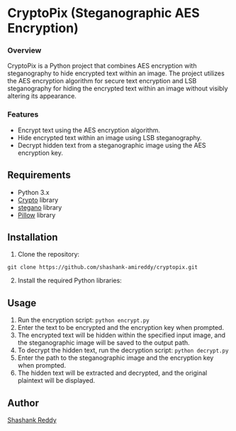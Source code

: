 # CryptoPix (Steganographic AES Encryption)


### Overview

CryptoPix is a Python project that combines AES encryption with steganography to hide encrypted text within an image. The project utilizes the AES encryption algorithm for secure text encryption and LSB steganography for hiding the encrypted text within an image without visibly altering its appearance.


### Features

- Encrypt text using the AES encryption algorithm. 
- Hide encrypted text within an image using LSB steganography. 
- Decrypt hidden text from a steganographic image using the AES encryption key.


## Requirements

- Python 3.x 
- [Crypto](https://pycryptodome.readthedocs.io/) library  
- [stegano](https://stegano.readthedocs.io/) library 
- [Pillow](https://pillow.readthedocs.io/) library


## Installation 
1. Clone the repository:
```command
git clone https://github.com/shashank-amireddy/cryptopix.git
```
2. Install the required Python libraries:

## Usage

1. Run the encryption script:
`python encrypt.py`
2. Enter the text to be encrypted and the encryption key when prompted.
3. The encrypted text will be hidden within the specified input image, and the steganographic image will be saved to the output path.
4. To decrypt the hidden text, run the decryption script:
`python decrypt.py`
5. Enter the path to the steganographic image and the encryption key when prompted.
6. The hidden text will be extracted and decrypted, and the original plaintext will be displayed.


## Author 
[Shashank Reddy](https://github.com/shashank-amireddy)
